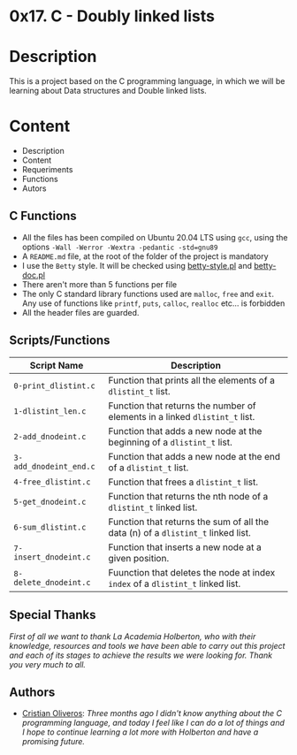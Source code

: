 # 0x17. C - Doubly linked lists


# Description

This is a project based on the C programming language, in which we will be learning about Data structures and Double linked lists.

# Content

- Description
- Content
- Requeriments
- Functions
- Autors


##  C Functions

-   All the files has  been compiled on Ubuntu 20.04 LTS using  `gcc`, using the options  `-Wall -Werror -Wextra -pedantic -std=gnu89`
-   A  `README.md`  file, at the root of the folder of the project is mandatory
-   I use the  `Betty`  style. It will be checked using  [betty-style.pl](https://github.com/holbertonschool/Betty/blob/master/betty-style.pl "betty-style.pl")  and  [betty-doc.pl](https://github.com/holbertonschool/Betty/blob/master/betty-doc.pl "betty-doc.pl")
-   There aren't more than 5 functions per file
-   The only C standard library functions used are  `malloc`,  `free`  and  `exit`. Any use of functions like  `printf`,  `puts`,  `calloc`,  `realloc`  etc… is forbidden
-   All the header files are guarded.

## Scripts/Functions

|  Script Name |         Description         |
|----------------|----------------------------------------------|
|`0-print_dlistint.c`|Function that prints all the elements of a `dlistint_t` list.|
|`1-dlistint_len.c`|Function that returns the number of elements in a linked `dlistint_t` list.|
|`2-add_dnodeint.c`|Function that adds a new node at the beginning of a `dlistint_t` list.|
|`3-add_dnodeint_end.c`|Function that adds a new node at the end of a `dlistint_t` list.|
|`4-free_dlistint.c`|Function that frees a `dlistint_t` list.|
|`5-get_dnodeint.c`|Function that returns the nth node of a `dlistint_t` linked list.|
|`6-sum_dlistint.c`|Function that returns the sum of all the data (n) of a `dlistint_t` linked list.|
|`7-insert_dnodeint.c`|Function that inserts a new node at a given position.|
|`8-delete_dnodeint.c`|Fuunction that deletes the node at index `index` of a `dlistint_t` linked list.|



## Special Thanks

*First of all we want to thank La Academia Holberton, who with their knowledge, resources and tools we have been able to carry out this project and each of its stages  to achieve the results we were looking for.
Thank you very much to all.*

## Authors
- [Cristian Oliveros](https://github.com/Cr1st14n0l101): *Three months ago I didn't know anything about the C programming language, and today I feel like I can do a lot of things and I hope to continue learning a lot more with Holberton and have a promising future.*
